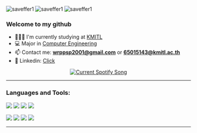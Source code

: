 <p align="left"> 
    <img src="https://img.shields.io/github/stars/saveffer1" alt="saveffer1" />
    <img src="https://img.shields.io/github/followers/saveffer1" alt="saveffer1" />
    <img src="https://komarev.com/ghpvc/?username=saveffer1" alt="saveffer1" />
</p>

### Welcome to my github

- 👩🏻‍💻 I'm currently studying at [KMITL](https://kmitl.ac.th/)
- 💻 Major in [Computer Engineering](https://ce.kmitl.ac.th/)
- 📫 Contact me: **wrppsp2001@gmail.com** or **65015143@kmitl.ac.th**
- 📱 Linkedin: [Click](https://www.linkedin.com/in/wiraphat-prasomphong-847991188)

<div align="center">
    <a href="https://open.spotify.com/user/31ipj4hhzse7haduqujzjbfybb7m">
          <img src="https://spotifyrecentlyplayed.vercel.app/api/spotify" alt="Current Spotify Song"/>
    </a>
</div>

---

<h3 align="left">Languages and Tools:</h3>
<p align="left">
    <img src="https://img.shields.io/badge/Python-3776AB?style=for-the-badge&logo=python&logoColor=white" />
    <img src="https://img.shields.io/badge/.NET-5C2D91?style=for-the-badge&logo=.net&logoColor=white" />
    <img src="https://img.shields.io/badge/C%23-239120?style=for-the-badge&logo=c-sharp&logoColor=white" />
    <img src="https://img.shields.io/badge/Go-00ADD8?style=for-the-badge&logo=go&logoColor=white" />
</p>
<p align="left">
    <img src="https://img.shields.io/badge/HTML5-E34F26?style=for-the-badge&logo=html5&logoColor=white" />
    <img src="https://img.shields.io/badge/CSS3-1572B6?style=for-the-badge&logo=css3&logoColor=white" />
    <img src="https://img.shields.io/badge/JavaScript-F7DF1E?style=for-the-badge&logo=javascript&logoColor=black" />
    <img src="https://img.shields.io/badge/PHP-777BB4?style=for-the-badge&logo=php&logoColor=white" />
</p>

---
